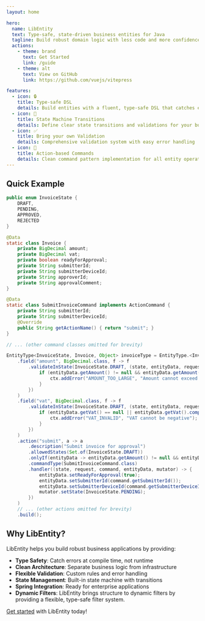 ```yaml
---
layout: home

hero:
  name: LibEntity
  text: Type-safe, state-driven business entities for Java
  tagline: Build robust domain logic with less code and more confidence. Perfect for teams who value both flexibility and productivity.
  actions:
    - theme: brand
      text: Get Started
      link: /guide
    - theme: alt
      text: View on GitHub
      link: https://github.com/vuejs/vitepress

features:
  - icon: 🔒
    title: Type-safe DSL
    details: Build entities with a fluent, type-safe DSL that catches errors at compile time
  - icon: 🔄
    title: State Machine Transitions
    details: Define clear state transitions and validations for your business entities
  - icon: ✅
    title: Bring your own Validation
    details: Comprehensive validation system with easy error handling
  - icon: 🎯
    title: Action-based Commands
    details: Clean command pattern implementation for all entity operations
---
```


## Quick Example

```java
public enum InvoiceState {
    DRAFT,
    PENDING,
    APPROVED,
    REJECTED
}

@Data
static class Invoice {
    private BigDecimal amount;
    private BigDecimal vat;
    private boolean readyForApproval;
    private String submitterId;
    private String submitterDeviceId;
    private String approverId;
    private String approvalComment;
}

@Data
static class SubmitInvoiceCommand implements ActionCommand {
    private String submitterId;
    private String submitterDeviceId;
    @Override
    public String getActionName() { return "submit"; }
}

// ... (other command classes omitted for brevity)

EntityType<InvoiceState, Invoice, Object> invoiceType = EntityType.<InvoiceState, Invoice, Object>builder("Invoice")
    .field("amount", BigDecimal.class, f -> f
        .validateInState(InvoiceState.DRAFT, (state, entityData, request, ctx) -> {
            if (entityData.getAmount() != null && entityData.getAmount().compareTo(new BigDecimal("10000")) > 0) {
                ctx.addError("AMOUNT_TOO_LARGE", "Amount cannot exceed 10,000");
            }
        })
    )
    .field("vat", BigDecimal.class, f -> f
        .validateInState(InvoiceState.DRAFT, (state, entityData, request, ctx) -> {
            if (entityData.getVat() == null || entityData.getVat().compareTo(BigDecimal.ZERO) < 0) {
                ctx.addError("VAT_INVALID", "VAT cannot be negative");
            }
        })
    )
    .action("submit", a -> a
        .description("Submit invoice for approval")
        .allowedStates(Set.of(InvoiceState.DRAFT))
        .onlyIf(entityData -> entityData.getAmount() != null && entityData.getAmount().compareTo(BigDecimal.ZERO) > 0)
        .commandType(SubmitInvoiceCommand.class)
        .handler((state, request, command, entityData, mutator) -> {
            entityData.setReadyForApproval(true);
            entityData.setSubmitterId(command.getSubmitterId());
            entityData.setSubmitterDeviceId(command.getSubmitterDeviceId());
            mutator.setState(InvoiceState.PENDING);
        })
    )
    // ... (other actions omitted for brevity)
    .build();
```

## Why LibEntity?

LibEntity helps you build robust business applications by providing:

- **Type Safety**: Catch errors at compile time, not runtime
- **Clean Architecture**: Separate business logic from infrastructure
- **Flexible Validation**: Custom rules and error handling
- **State Management**: Built-in state machine with transitions
- **Spring Integration**: Ready for enterprise applications
- **Dynamic Filters**: LibEntity brings structure to dynamic filters by providing a flexible, type-safe filter system.

[Get started](/guide) with LibEntity today!
